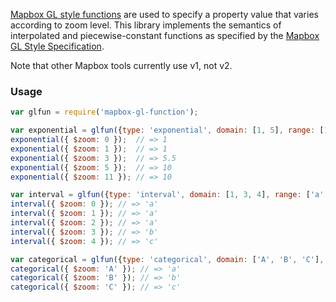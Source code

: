 [Mapbox GL style functions](https://www.mapbox.com/mapbox-gl-style-spec/#function) are used to specify a property value that varies according to zoom level. This library implements the semantics of interpolated and piecewise-constant functions as specified by the [Mapbox GL Style Specification](https://github.com/mapbox/mapbox-gl-style-spec).

Note that other Mapbox tools currently use v1, not v2.

### Usage

``` javascript
var glfun = require('mapbox-gl-function');

var exponential = glfun({type: 'exponential', domain: [1, 5], range: [1, 10]});
exponential({ $zoom: 0 });  // => 1
exponential({ $zoom: 1 });  // => 1
exponential({ $zoom: 3 });  // => 5.5
exponential({ $zoom: 5 });  // => 10
exponential({ $zoom: 11 }); // => 10

var interval = glfun({type: 'interval', domain: [1, 3, 4], range: ['a', 'b', 'c']});
interval({ $zoom: 0 }); // => 'a'
interval({ $zoom: 1 }); // => 'a'
interval({ $zoom: 2 }); // => 'a'
interval({ $zoom: 3 }); // => 'b'
interval({ $zoom: 4 }); // => 'c'

var categorical = glfun({type: 'categorical', domain: ['A', 'B', 'C'], range: ['a', 'b', 'c']});
categorical({ $zoom: 'A' }); // => 'a'
categorical({ $zoom: 'B' }); // => 'b'
categorical({ $zoom: 'C' }); // => 'c'
```
